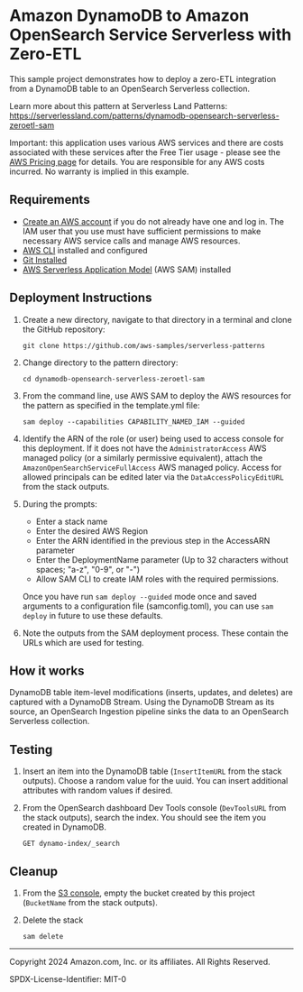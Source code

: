 # Amazon DynamoDB to Amazon OpenSearch Service Serverless with Zero-ETL

This sample project demonstrates how to deploy a zero-ETL integration from a DynamoDB table to an OpenSearch Serverless collection.

Learn more about this pattern at Serverless Land Patterns: https://serverlessland.com/patterns/dynamodb-opensearch-serverless-zeroetl-sam

Important: this application uses various AWS services and there are costs associated with these services after the Free Tier usage - please see the [AWS Pricing page](https://aws.amazon.com/pricing/) for details. You are responsible for any AWS costs incurred. No warranty is implied in this example.

## Requirements

* [Create an AWS account](https://portal.aws.amazon.com/gp/aws/developer/registration/index.html) if you do not already have one and log in. The IAM user that you use must have sufficient permissions to make necessary AWS service calls and manage AWS resources.
* [AWS CLI](https://docs.aws.amazon.com/cli/latest/userguide/install-cliv2.html) installed and configured
* [Git Installed](https://git-scm.com/book/en/v2/Getting-Started-Installing-Git)
* [AWS Serverless Application Model](https://docs.aws.amazon.com/serverless-application-model/latest/developerguide/serverless-sam-cli-install.html) (AWS SAM) installed

## Deployment Instructions

1. Create a new directory, navigate to that directory in a terminal and clone the GitHub repository:
    ``` 
    git clone https://github.com/aws-samples/serverless-patterns
    ```
1. Change directory to the pattern directory:
    ```
    cd dynamodb-opensearch-serverless-zeroetl-sam
    ```
1. From the command line, use AWS SAM to deploy the AWS resources for the pattern as specified in the template.yml file:
    ```
    sam deploy --capabilities CAPABILITY_NAMED_IAM --guided
    ```

1. Identify the ARN of the role (or user) being used to access console for this deployment. If it does not have the `AdministratorAccess` AWS managed policy (or a similarly permissive equivalent), attach the `AmazonOpenSearchServiceFullAccess` AWS managed policy. Access for allowed principals can be edited later via the `DataAccessPolicyEditURL` from the stack outputs.

1. During the prompts:
    * Enter a stack name
    * Enter the desired AWS Region
    * Enter the ARN identified in the previous step in the AccessARN parameter
    * Enter the DeploymentName parameter (Up to 32 characters without spaces; "a-z", "0-9", or "-")
    * Allow SAM CLI to create IAM roles with the required permissions.

    Once you have run `sam deploy --guided` mode once and saved arguments to a configuration file (samconfig.toml), you can use `sam deploy` in future to use these defaults.

1. Note the outputs from the SAM deployment process. These contain the URLs which are used for testing.

## How it works

DynamoDB table item-level modifications (inserts, updates, and deletes) are captured with a DynamoDB Stream. Using the DynamoDB Stream as its source, an OpenSearch Ingestion pipeline sinks the data to an OpenSearch Serverless collection.

## Testing

1. Insert an item into the DynamoDB table (`InsertItemURL` from the stack outputs). Choose a random value for the uuid. You can insert additional attributes with random values if desired.

1. From the OpenSearch dashboard Dev Tools console (`DevToolsURL` from the stack outputs), search the index. You should see the item you created in DynamoDB.
    ```
    GET dynamo-index/_search
    ```

## Cleanup
 
1. From the [S3 console](https://console.aws.amazon.com/s3/home), empty the bucket created by this project (`BucketName` from the stack outputs).

1. Delete the stack
    ```
    sam delete
    ```

----
Copyright 2024 Amazon.com, Inc. or its affiliates. All Rights Reserved.

SPDX-License-Identifier: MIT-0
